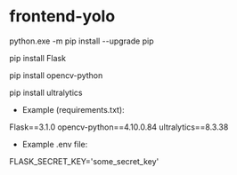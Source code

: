 # frontend-yolo

<!-- Atualiza o PIP -->
python.exe -m pip install --upgrade pip

<!-- Instala o Flask -->
pip install Flask

<!-- Instala o cv2 OPENCV -->
pip install opencv-python

<!-- Instala o Ultralytics -->
pip install ultralytics

- Example (requirements.txt):

Flask==3.1.0
opencv-python==4.10.0.84
ultralytics==8.3.38

- Example .env file:

FLASK_SECRET_KEY='some_secret_key'